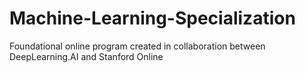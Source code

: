 # Machine-Learning-Specialization
Foundational online program created in collaboration between DeepLearning.AI and Stanford Online
